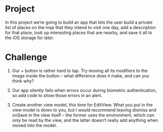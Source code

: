 # Project

In this project we’re going to build an app that lets the user build a private list of places on the map that they intend to visit one day, add a description for that place, look up interesting places that are nearby, and save it all to the iOS storage for later.

# Challenge

1. Our + button is rather hard to tap. Try moving all its modifiers to the image inside the button – what difference does it make, and can you think why?

2. Our app silently fails when errors occur during biometric authentication, so add code to show those errors in an alert.

3. Create another view model, this time for EditView. What you put in the view model is down to you, but I would recommend leaving dismiss and onSave in the view itself – the former uses the environment, which can only be read by the view, and the latter doesn’t really add anything when moved into the model.